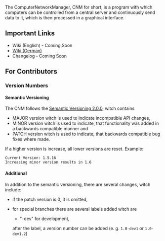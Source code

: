 The ComputerNetworkManager, CNM for short, is a program with which computers can be controlled from a central server
and continuously send data to it, which is then processed in a graphical interface.

## Important Links
- Wiki (English) - Coming Soon
- [Wiki (German)](https://github.com/ComputerNetworkManager/WikiDE/wiki)
- Changelog - Coming Soon

## For Contributors
### Version Numbers

#### Semantic Versioning
The CNM follows the [Semantic Versioning 2.0.0](https://semver.org/), witch contains
- MAJOR version witch is used to indicate incompatible API changes,
- MINOR version witch is used to indicate, that functionality was added in a backwards compatible manner and
- PATCH version witch is used to indicate, that backwards compatible bug fixes where made.

If a higher version is increase, all lower versions are reset.
Example: 
```
Current Version: 1.5.16
Increasing minor version results in 1.6
```

#### Additional
In addition to the semantic versioning, there are several changes, witch include:
- if the patch version is 0, it is omitted,
- for special branches there are several labels added witch are
  - "-dev" for development,

  after the label, a version number can be added (e. g. `1.0-dev1` or `1.0-dev1.2`)